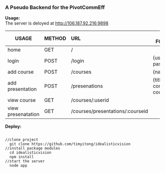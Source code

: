 <h3> A Pseudo Backend for the PivotCommEff </h3>

<strong> Usage: </strong> <br>
The server is deloyed at <a ref="http://106.187.92.216:9898">http://106.187.92.216:9898</a> <br>

| USAGE         | METHOD | URL           | DATA FORMAT  |
| ------------- |:------|:-------------| ------------|
| home          | GET    | /             |               |
| login         | POST    | /login            | {username, password}           |
| add course    | POST    | /courses             | {name}              |
| add presentation| POST    | /presenations             | {title, content, courseid}             |
| view course   | GET    | /courses/:userid             |              |
| view presenatation| GET    | /courses/presentations/:courseid             |              |

<strong> Deploy: </strong> <br>
<pre>
<code>
//clone project
  git clone https://github.com/timyitong/idealisticvision
//install package modules
  cd idealisticvision
  npm install
//start the server
  node app
</code>
</pre>

